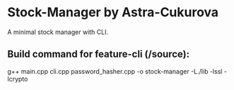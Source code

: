 # Stock-Manager by Astra-Cukurova
A minimal stock manager with CLI.
## Build command for feature-cli (/source):
g++ main.cpp cli.cpp password_hasher.cpp -o stock-manager -L./lib -lssl -lcrypto
